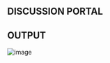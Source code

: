 
## DISCUSSION PORTAL

## OUTPUT

![image](https://user-images.githubusercontent.com/82095877/165598265-d2151e41-2718-4613-acbc-cc4d43dcdfe8.png)
